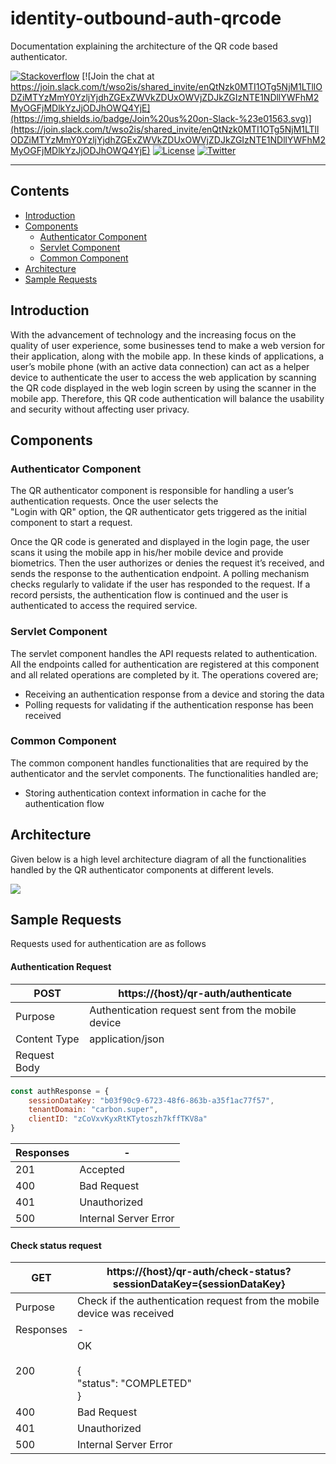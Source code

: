 # identity-outbound-auth-qrcode

Documentation explaining the architecture of the QR code based authenticator.

[![Stackoverflow](https://img.shields.io/badge/Ask%20for%20help%20on-Stackoverflow-orange)](https://stackoverflow.com/questions/tagged/wso2is)
[![Join the chat at https://join.slack.com/t/wso2is/shared_invite/enQtNzk0MTI1OTg5NjM1LTllODZiMTYzMmY0YzljYjdhZGExZWVkZDUxOWVjZDJkZGIzNTE1NDllYWFhM2MyOGFjMDlkYzJjODJhOWQ4YjE](https://img.shields.io/badge/Join%20us%20on-Slack-%23e01563.svg)](https://join.slack.com/t/wso2is/shared_invite/enQtNzk0MTI1OTg5NjM1LTllODZiMTYzMmY0YzljYjdhZGExZWVkZDUxOWVjZDJkZGIzNTE1NDllYWFhM2MyOGFjMDlkYzJjODJhOWQ4YjE)
[![License](https://img.shields.io/badge/License-Apache%202.0-blue.svg)](https://github.com/wso2-incubator/identity-outbound-auth-qrcode/blob/main/LICENSE)
[![Twitter](https://img.shields.io/twitter/follow/wso2.svg?style=social&label=Follow)](https://twitter.com/intent/follow?screen_name=wso2)

---


## Contents
- [Introduction](#introduction)
- [Components](#components)
    - [Authenticator Component](#authenticator-component)
    - [Servlet Component](#servlet-component)
    - [Common Component](#common-component)
- [Architecture](#architecture)
- [Sample Requests](#sample-requests)


## Introduction

With the advancement of technology and the increasing focus on the quality of user experience, some businesses tend to
make a web version for their application, along with the mobile app. In these kinds of applications, a user’s mobile
phone (with an active data connection) can act as a helper device to authenticate the user to access the web
application by scanning the QR code displayed in the web login screen by using the scanner in the mobile app.
Therefore, this QR code authentication will balance the usability and security without affecting user privacy.



## Components

### Authenticator Component
The QR authenticator component is responsible for handling a user’s authentication requests. Once the user selects the  
"Login with QR" option, the QR authenticator gets triggered as the initial component to start a request.

Once the QR code is generated and displayed in the login page, the user scans it using the mobile app in his/her
mobile device and provide biometrics. Then the user authorizes or denies the request it’s received, and sends the response to
the authentication endpoint. A polling mechanism checks regularly to validate if the user has responded to the request. 
If a record persists, the authentication flow is continued and the user is authenticated to access the required service.

### Servlet Component
The servlet component handles the API requests related to authentication. All the endpoints called for authentication
are registered at this component and all related operations are completed by it. The operations  covered are;
- Receiving an authentication response from a device and storing the data
- Polling requests for validating if the authentication response has been received

### Common Component
The common component handles functionalities that are required by the authenticator and the servlet components. The
functionalities handled are;
- Storing authentication context information in cache for the authentication flow

## Architecture

Given below is a high level architecture diagram of all the functionalities handled by the QR authenticator components
at different levels.

<img src="C:\Users\isurika\Downloads\sequence diagram.drawio (6).png"/>

## Sample Requests
Requests used for authentication are as follows

#### Authentication Request
| POST | https://{host}/qr-auth/authenticate |
|------|---------------------------------------|
| Purpose | Authentication request sent from the mobile device |
| Content Type | application/json |
| Request Body |
```javascript
const authResponse = {
    sessionDataKey: "b03f90c9-6723-48f6-863b-a35f1ac77f57",
    tenantDomain: "carbon.super",
    clientID: "zCoVxvKyxRtKTytoszh7kffTKV8a"
}
```
| Responses | - |
|-----------|---|
| 201 | Accepted|
| 400 | Bad Request |
| 401 | Unauthorized |
| 500 | Internal Server Error |

#### Check status request
| GET | https://{host}/qr-auth/check-status?sessionDataKey={sessionDataKey} |
|-----|----|
| Purpose | Check if the authentication request from the mobile device was received|
|Responses|-|
|200|OK <br/><br/>{<br/>"status": "COMPLETED"<br/>}
|400|Bad Request|
|401|Unauthorized|
|500|Internal Server Error|
